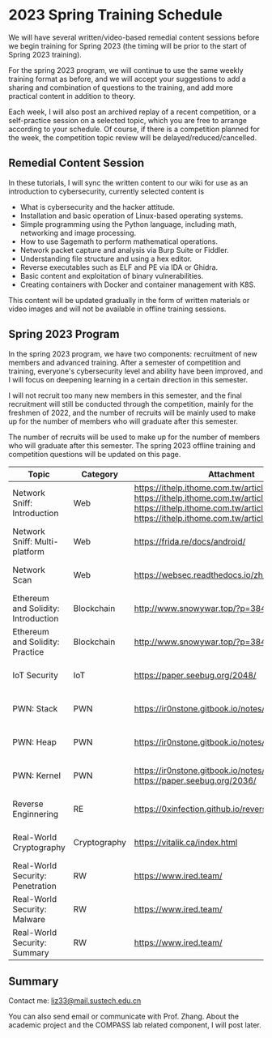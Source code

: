 # 2023 Spring Training Schedule

We will have several written/video-based remedial content sessions before we begin training for Spring 2023 (the timing will be prior to the start of Spring 2023 training).

For the spring 2023 program, we will continue to use the same weekly training format as before, and we will accept your suggestions to add a sharing and combination of questions to the training, and add more practical content in addition to theory.

Each week, I will also post an archived replay of a recent competition, or a self-practice session on a selected topic, which you are free to arrange according to your schedule. Of course, if there is a competition planned for the week, the competition topic review will be delayed/reduced/cancelled.

## Remedial Content Session

In these tutorials, I will sync the written content to our wiki for use as an introduction to cybersecurity, currently selected content is

* What is cybersecurity and the hacker attitude.
* Installation and basic operation of Linux-based operating systems.
* Simple programming using the Python language, including math, networking and image processing.
* How to use Sagemath to perform mathematical operations.
* Network packet capture and analysis via Burp Suite or Fiddler.
* Understanding file structure and using a hex editor.
* Reverse executables such as ELF and PE via IDA or Ghidra.
* Basic content and exploitation of binary vulnerabilities.
* Creating containers with Docker and container management with K8S.

This content will be updated gradually in the form of written materials or video images and will not be available in offline training sessions.

## Spring 2023 Program

In the spring 2023 program, we have two components: recruitment of new members and advanced training. After a semester of competition and training, everyone's cybersecurity level and ability have been improved, and I will focus on deepening learning in a certain direction in this semester.

I will not recruit too many new members in this semester, and the final recruitment will still be conducted through the competition, mainly for the freshmen of 2022, and the number of recruits will be mainly used to make up for the number of members who will graduate after this semester.

The number of recruits will be used to make up for the number of members who will graduate after this semester. The spring 2023 offline training and competition questions will be updated on this page.

| Topic                               | Category     | Attachment                                                   | Date              |
| ----------------------------------- | ------------ | ------------------------------------------------------------ | ----------------- |
| Network Sniff: Introduction         | Web          | https://ithelp.ithome.com.tw/articles/10245117<br />https://ithelp.ithome.com.tw/articles/10245119<br />https://ithelp.ithome.com.tw/articles/10246315<br />https://ithelp.ithome.com.tw/articles/10246917 | Feb. 19th, 2023   |
| Network Sniff: Multi-platform       | Web          | https://frida.re/docs/android/                               | Feb. 26th, 2023   |
| Network Scan                        | Web          | https://websec.readthedocs.io/zh/latest/index.html           | March. 5th, 2023  |
| Ethereum and Solidity: Introduction | Blockchain   | http://www.snowywar.top/?p=3848                              | March. 12th, 2023 |
| Ethereum and Solidity: Practice     | Blockchain   | http://www.snowywar.top/?p=3848                              | March. 19th, 2023 |
| IoT Security                        | IoT          | https://paper.seebug.org/2048/                               | March. 26th, 2023 |
| PWN: Stack                          | PWN          | https://ir0nstone.gitbook.io/notes/                          | April. 2nd, 2023  |
| PWN: Heap                           | PWN          | https://ir0nstone.gitbook.io/notes/                          | April. 9th, 2023  |
| PWN: Kernel                         | PWN          | https://ir0nstone.gitbook.io/notes/<br />https://paper.seebug.org/2036/ | April. 16th, 2023 |
| Reverse Enginnering                 | RE           | https://0xinfection.github.io/reversing/                     | April. 23th, 2023 |
| Real-World Cryptography             | Cryptography | https://vitalik.ca/index.html                                | April. 30th, 2023 |
| Real-World Security: Penetration    | RW           | https://www.ired.team/                                       | May. 7th, 2023    |
| Real-World Security: Malware        | RW           | https://www.ired.team/                                       | May. 14th, 2023   |
| Real-World Security: Summary        | RW           | https://www.ired.team/                                       | May. 21st, 2023   |

## Summary

Contact me: liz33@mail.sustech.edu.cn

You can also send email or communicate with Prof. Zhang. About the academic project and the COMPASS lab related component, I will post later.